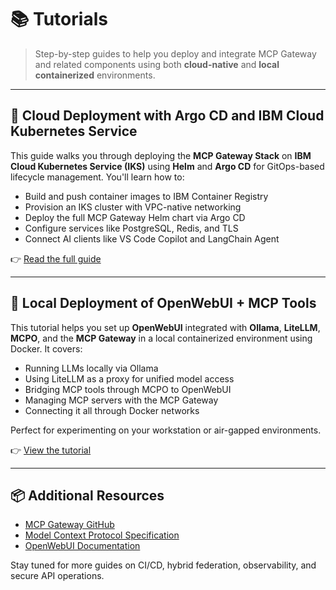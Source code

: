 # 📚 Tutorials

> Step-by-step guides to help you deploy and integrate MCP Gateway and related components using both **cloud-native** and **local containerized** environments.

---

## 🚀 Cloud Deployment with Argo CD and IBM Cloud Kubernetes Service

This guide walks you through deploying the **MCP Gateway Stack** on **IBM Cloud Kubernetes Service (IKS)** using **Helm** and **Argo CD** for GitOps-based lifecycle management. You'll learn how to:

- Build and push container images to IBM Container Registry
- Provision an IKS cluster with VPC-native networking
- Deploy the full MCP Gateway Helm chart via Argo CD
- Configure services like PostgreSQL, Redis, and TLS
- Connect AI clients like VS Code Copilot and LangChain Agent

👉 [Read the full guide](argocd-helm-deployment-ibm-cloud-iks.md)

---

## 🧠 Local Deployment of OpenWebUI + MCP Tools

This tutorial helps you set up **OpenWebUI** integrated with **Ollama**, **LiteLLM**, **MCPO**, and the **MCP Gateway** in a local containerized environment using Docker. It covers:

- Running LLMs locally via Ollama
- Using LiteLLM as a proxy for unified model access
- Bridging MCP tools through MCPO to OpenWebUI
- Managing MCP servers with the MCP Gateway
- Connecting it all through Docker networks

Perfect for experimenting on your workstation or air-gapped environments.

👉 [View the tutorial](openwebui-tutorial.md)

---


## 📦 Additional Resources

- [MCP Gateway GitHub](https://github.com/ibm/mcp-context-forge)
- [Model Context Protocol Specification](https://modelcontextprotocol.io/)
- [OpenWebUI Documentation](https://docs.openwebui.com/)

Stay tuned for more guides on CI/CD, hybrid federation, observability, and secure API operations.
